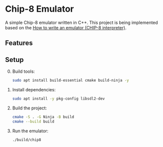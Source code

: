 # Chip-8 Emulator
A simple Chip-8 emulator written in C++.
This project is being implemented based on the [How to write an emulator (CHIP-8 interpreter)](https://multigesture.net/articles/how-to-write-an-emulator-chip-8-interpreter/).

## Features

## Setup
0. Build tools:
    ```bash
    sudo apt install build-essential cmake build-ninja -y
    ```
1. Install dependencies:
    ```bash
    sudo apt install -y pkg-config libsdl2-dev
    ```
2. Build the project:
    ```bash
    cmake -S . -G Ninja -B build
    cmake --build build
    ```
3. Run the emulator:
    ```bash
    ./build/chip8
    ```
